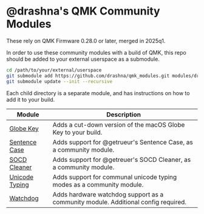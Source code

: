 # @drashna's QMK Community Modules

These rely on QMK Firmware 0.28.0 or later, merged in 2025q1.

In order to use these community modules with a build of QMK, this repo should be added to your external userspace as a submodule.

```sh
cd /path/to/your/external/userspace
git submodule add https://github.com/drashna/qmk_modules.git modules/drashna
git submodule update --init --recursive
```

Each child directory is a separate module, and has instructions on how to add it to your build.

| Module                              | Description                                                                        |
|-------------------------------------|------------------------------------------------------------------------------------|
| [Globe Key](./globe_key/)           | Adds a cut-down version of the macOS Globe Key to your build.                      |
| [Sentence Case](./sentence_case/)   | Adds support for @getrueur's Sentence Case, as a community module.                 |
| [SOCD Cleaner](./socd_cleaner/)     | Adds support for @getreuer's SOCD Cleaner, as a community module.                  |
| [Unicode Typing](./unicode_typing/) | Adds support for communal unicode typing modes as a community module.              |
| [Watchdog](./watchdog/)             | Adds hardware watchdog support as a community module.  Additional config required. |
